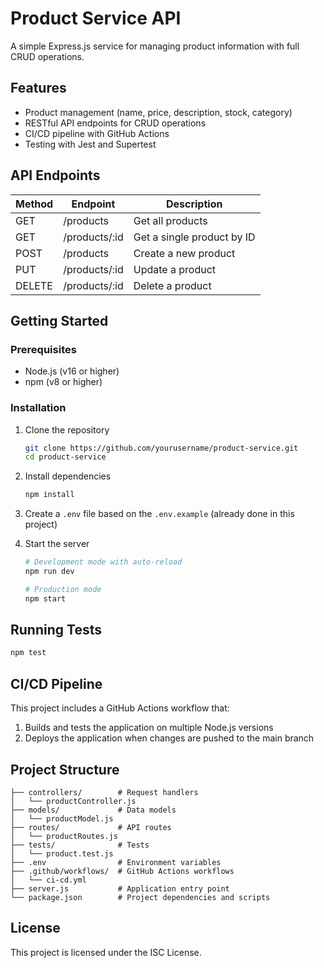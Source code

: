 # Product Service API

A simple Express.js service for managing product information with full CRUD operations.

## Features

- Product management (name, price, description, stock, category)
- RESTful API endpoints for CRUD operations
- CI/CD pipeline with GitHub Actions
- Testing with Jest and Supertest

## API Endpoints

| Method | Endpoint | Description |
|--------|----------|-------------|
| GET    | /products | Get all products |
| GET    | /products/:id | Get a single product by ID |
| POST   | /products | Create a new product |
| PUT    | /products/:id | Update a product |
| DELETE | /products/:id | Delete a product |

## Getting Started

### Prerequisites

- Node.js (v16 or higher)
- npm (v8 or higher)

### Installation

1. Clone the repository
   ```bash
   git clone https://github.com/yourusername/product-service.git
   cd product-service
   ```

2. Install dependencies
   ```bash
   npm install
   ```

3. Create a `.env` file based on the `.env.example` (already done in this project)

4. Start the server
   ```bash
   # Development mode with auto-reload
   npm run dev
   
   # Production mode
   npm start
   ```

## Running Tests

```bash
npm test
```

## CI/CD Pipeline

This project includes a GitHub Actions workflow that:
1. Builds and tests the application on multiple Node.js versions
2. Deploys the application when changes are pushed to the main branch

## Project Structure

```
├── controllers/        # Request handlers
│   └── productController.js
├── models/             # Data models
│   └── productModel.js
├── routes/             # API routes
│   └── productRoutes.js
├── tests/              # Tests
│   └── product.test.js
├── .env                # Environment variables
├── .github/workflows/  # GitHub Actions workflows
│   └── ci-cd.yml
├── server.js           # Application entry point
└── package.json        # Project dependencies and scripts
```

## License

This project is licensed under the ISC License.